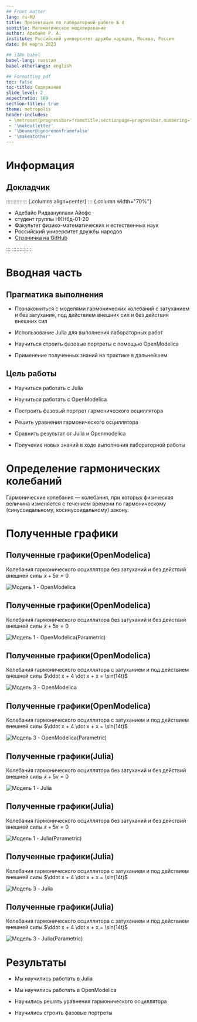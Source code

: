 ```yaml
---
## Front matter
lang: ru-RU
title: Презентация по лабораторной работе № 4
subtitle: Математическое моделирование
author: Адебайо Р. А.
institute: Российский университет дружбы народов, Москва, Россия
date: 04 марта 2023

## i18n babel
babel-lang: russian
babel-otherlangs: english

## Formatting pdf
toc: false
toc-title: Содержание
slide_level: 2
aspectratio: 169
section-titles: true
theme: metropolis
header-includes:
 - \metroset{progressbar=frametitle,sectionpage=progressbar,numbering=fraction}
 - '\makeatletter'
 - '\beamer@ignorenonframefalse'
 - '\makeatother'
---
```


# Информация

## Докладчик

:::::::::::::: {.columns align=center}
::: {.column width="70%"}

  * Адебайо Ридвануллахи Айофе
  * студент группы НКНбд-01-20
  * Факультет физико-математических и естественных наук
  * Российский университет дружбы народов
  * [Страничка на GitHub](https://github.com/PrinceKay145)

:::
::::::::::::::

# Вводная часть

## Прагматика выполнения

- Познакомиться с моделями гармонических колебаний с затуханием и без затухания, под действием внешних сил и без действия внешних сил

- Использование Julia для выполнения лабораторных работ

- Научиться строить фазовые портреты с помощью OpenModelica

- Применение полученных знаний на практике в дальнейшем

## Цель работы

- Научиться работать с Julia

- Научиться работать с OpenModelica

- Построить фазовый портрет гармонического осциллятора

- Решить уравнения гармонического осциллятора

- Cравнить результат от Julia и Openmodelica

- Получение новых знаний в ходе выполнения лабораторной работы

# Определение гармонических колебаний 

Гармонические колебания — колебания, при которых физическая величина изменяется с течением времени по гармоническому (синусоидальному, косинусоидальному) закону.

# Полученные графики

## Полученные графики(OpenModelica)

Колебания гармонического осциллятора без затуханий и без действий внешней силы $\dot x + 5x = 0$

![Модель 1 - OpenModelica](image/Mlab41.png "рис.1")

## Полученные графики(OpenModelica)

Колебания гармонического осциллятора без затуханий и без действий внешней силы $\dot x + 5x = 0$

![Модель 1 - OpenModelica(Parametric)](image/Mlab411.png "рис.2")

## Полученные графики(OpenModelica)

Колебания гармонического осциллятора c затуханием и под действием внешней силы $\ddot x + 4 \dot x + x = \sin(14t)$

![Модель 3 - OpenModelica](image/Mlab43.png "рис.5")

## Полученные графики(OpenModelica)

Колебания гармонического осциллятора c затуханием и под действием внешней силы $\ddot x + 4 \dot x + x = \sin(14t)$

![Модель 3 - OpenModelica(Parametric)](image/Mlab433.png "рис.6")

## Полученные графики(Julia)

Колебания гармонического осциллятора без затуханий и без действий внешней силы $\dot x + 5x = 0$

![Модель 1 - Julia](image/Jlab41.png "рис.1")

## Полученные графики(Julia)

Колебания гармонического осциллятора без затуханий и без действий внешней силы $\dot x + 5x = 0$

![Модель 1 - Julia(Parametric)](image/Jlab411.png "рис.2")

## Полученные графики(Julia)

Колебания гармонического осциллятора c затуханием и под действием внешней силы $\ddot x + 4 \dot x + x = \sin(14t)$

![Модель 3 - Julia](image/Jlab43.png "рис.5")

## Полученные графики(Julia)

Колебания гармонического осциллятора c затуханием и под действием внешней силы $\ddot x + 4 \dot x + x = \sin(14t)$

![Модель 3 - Julia(Parametric)](image/Jlab433.png "рис.6")

# Результаты

- Мы научились работать в Julia

- Мы научились работать в OpenModelica

- Научились решать уравнения гармонического осциллятора

- Научились строить фазовые портреты
